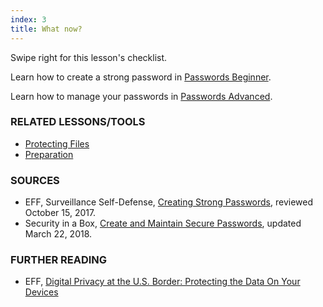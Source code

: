 ```yaml
---
index: 3
title: What now?
---
```

Swipe right for this lesson's checklist.

Learn how to create a strong password in [Passwords Beginner](umbrella://information/passwords/beginner).

Learn how to manage your passwords in [Passwords Advanced](umbrella://information/passwords/advanced).

### RELATED LESSONS/TOOLS

*   [Protecting Files](umbrella://information/protecting-files)
*   [Preparation](umbrella://travel/preparation) 

### SOURCES

* EFF, Surveillance Self-Defense, [Creating Strong Passwords](https://ssd.eff.org/en/module/creating-strong-passwords), reviewed October 15, 2017.
* Security in a Box, [Create and Maintain Secure Passwords](https://securityinabox.org/en/guide/passwords/), updated March 22, 2018. 

### FURTHER READING
 
*   EFF, [Digital Privacy at the U.S. Border: Protecting the Data On Your Devices](https://www.eff.org/wp/digital-privacy-us-border-2017)